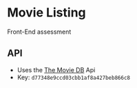 # Movie Listing
Front-End assessment

## API
- Uses the [The Movie DB](https://developers.themoviedb.org/3/getting-started) Api
- Key: `d77348e9ccd03cbb1af8a427beb866c8`